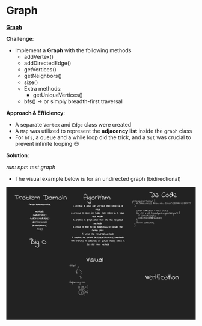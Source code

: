 # Graph

[**Graph**](./graph.js)

**Challenge**:
- Implement a **Graph** with the following methods
  - addVertex()
  - addDirectedEdge()
  - getVertices()
  - getNeighbors()
  - size()
  - Extra methods:
    - getUniqueVertices()
  - bfs() -> or simply breadth-first traversal

**Approach & Efficiency**: 
- A separate `Vertex` and `Edge` class were created
- A `Map` was utilized to represent the **adjacency list** inside the `graph` class
- For `bfs`, a queue and a while loop did the trick, and a `Set` was crucial to prevent infinite looping 😎

**Solution**:

*run: npm test graph*

- The visual example below is for an undirected graph (bidirectional)

![graph img](../../assets/graph.png)